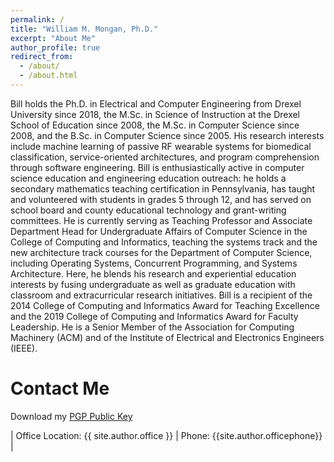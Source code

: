 ```yaml
---
permalink: /
title: "William M. Mongan, Ph.D."
excerpt: "About Me"
author_profile: true
redirect_from: 
  - /about/
  - /about.html
---
```


Bill holds the Ph.D. in Electrical and Computer Engineering from Drexel University since 2018, the M.Sc. in Science of Instruction at the Drexel School of Education since 2008, the M.Sc. in Computer Science since 2008, and the B.Sc. in Computer Science since 2005. His research interests include machine learning of passive RF wearable systems for biomedical classification, service-oriented architectures, and program comprehension through software engineering. Bill is enthusiastically active in computer science education and engineering education outreach: he holds a secondary mathematics teaching certification in Pennsylvania, has taught and volunteered with students in grades 5 through 12, and has served on school board and county educational technology and grant-writing committees. He is currently serving as Teaching Professor and Associate Department Head for Undergraduate Affairs of Computer Science in the College of Computing and Informatics, teaching the systems track and the new architecture track courses for the Department of Computer Science, including Operating Systems, Concurrent Programming, and Systems Architecture. Here, he blends his research and experiential education interests by fusing undergraduate as well as graduate education with classroom and extracurricular research initiatives. Bill is a recipient of the 2014 College of Computing and Informatics Award for Teaching Excellence and the 2019 College of Computing and Informatics Award for Faculty Leadership. He is a Senior Member of the Association for Computing Machinery (ACM) and of the Institute of Electrical and Electronics Engineers (IEEE).

Contact Me
======
Download my [PGP Public Key](/files/William_Mongan.asc.txt)

| Office Location: {{ site.author.office }} |
Phone: {{site.author.officephone}} |
